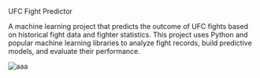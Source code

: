 UFC Fight Predictor

A machine learning project that predicts the outcome of UFC fights based on historical fight data and fighter statistics. This project uses Python and popular machine learning libraries to analyze fight records, build predictive models, and evaluate their performance.

![aaa](https://github.com/user-attachments/assets/361890fa-98bc-402c-ae29-7f9ae4cff199)
